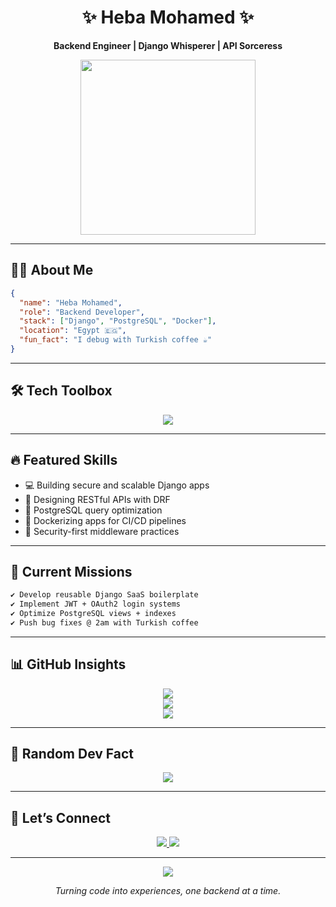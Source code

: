 <!-- 🌟 Creative & Animated GitHub README | Heba Mohamed -->

<h1 align="center">✨ Heba Mohamed ✨</h1>
<p align="center"><strong>Backend Engineer | Django Whisperer | API Sorceress</strong></p>

<div align="center">
  <img src="https://media.giphy.com/media/qgQUggAC3Pfv687qPC/giphy.gif" width="280" />
</div>

---

## 🧙‍♀️ About Me

```json
{
  "name": "Heba Mohamed",
  "role": "Backend Developer",
  "stack": ["Django", "PostgreSQL", "Docker"],
  "location": "Egypt 🇪🇬",
  "fun_fact": "I debug with Turkish coffee ☕"
}
```

---

## 🛠️ Tech Toolbox

<p align="center">
  <img src="https://skillicons.dev/icons?i=python,django,postgresql,docker,git,github,linux,tailwind,html,css,cpp,java,vscode" />
</p>

---

## 🔥 Featured Skills

- 💻 Building secure and scalable Django apps
- 🧵 Designing RESTful APIs with DRF
- 🐘 PostgreSQL query optimization
- 🐳 Dockerizing apps for CI/CD pipelines
- 🔐 Security-first middleware practices

---

## 🎯 Current Missions

```markdown
✔️ Develop reusable Django SaaS boilerplate
✔️ Implement JWT + OAuth2 login systems
✔️ Optimize PostgreSQL views + indexes
✔️ Push bug fixes @ 2am with Turkish coffee
```

---

## 📊 GitHub Insights

<p align="center">
  <img src="https://github-readme-stats.vercel.app/api?username=heba-mohamed&show_icons=true&theme=radical&hide_border=true" />
  <br/>
  <img src="https://github-readme-streak-stats.herokuapp.com/?user=heba-mohamed&theme=radical&hide_border=true" />
  <br/>
  <img src="https://github-readme-stats.vercel.app/api/top-langs/?username=heba-mohamed&layout=compact&theme=radical&hide_border=true" />
</p>

---

## 🧩 Random Dev Fact

<p align="center">
  <img src="https://readme-jokes.vercel.app/api?theme=dark" />
</p>

---

## 📮 Let’s Connect

<p align="center">
  <a href="mailto:heba.mohamed@btu.edu.eg">
    <img src="https://img.shields.io/badge/Email-EA4335?style=for-the-badge&logo=gmail&logoColor=white" />
  </a>
  <a href="https://linkedin.com/in/heba-mohamed-a60b42334">
    <img src="https://img.shields.io/badge/LinkedIn-0A66C2?style=for-the-badge&logo=linkedin&logoColor=white" />
  </a>
</p>

---

<p align="center">
  <img src="https://capsule-render.vercel.app/api?type=waving&color=0:fc466b,100:3f5efb&height=120&section=footer&animation=twinkling" />
</p>

<p align="center"><i>Turning code into experiences, one backend at a time.</i></p>
